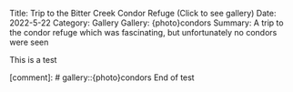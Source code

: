 Title: Trip to the Bitter Creek Condor Refuge (Click to see gallery)
Date: 2022-5-22
Category: Gallery
Gallery: {photo}condors
Summary: A trip to the condor refuge which was fascinating, but unfortunately no condors were seen

This is a test

[comment]: # gallery::{photo}condors
End of test


